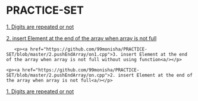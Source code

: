 # PRACTICE-SET          
   <p><a href="https://github.com/99monisha/PRACTICE-SET/blob/master/1.Repeating%20Digits/on.cpp">1. Digits are repeated or not<a/></p>
   
   <p><a href="https://github.com/99monisha/PRACTICE-SET/blob/master/2.pushEndArray/on.cpp">2. insert Element at the end of the array when array is not full<a/></p>
      
       <p><a href="https://github.com/99monisha/PRACTICE-SET/blob/master/2.pushEndArray/on1.cpp">3. insert Element at the end of the array when array is not full without using function<a/></p>
   
    <p><a href="https://github.com/99monisha/PRACTICE-SET/blob/master/2.pushEndArray/on.cpp">2. insert Element at the end of the array when array is not full<a/></p>
   
   <p><a href="https://github.com/99monisha/PRACTICE-SET/blob/master/1.Repeating%20Digits/on.cpp">1. Digits are repeated or not<a/></p>
 
